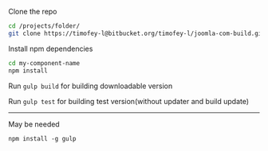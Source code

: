 Clone the repo
```bash
cd /projects/folder/
git clone https://timofey-l@bitbucket.org/timofey-l/joomla-com-build.git my-component-name
```

Install npm dependencies
```bash
cd my-component-name
npm install
```

Run `gulp build` for building downloadable version

Run `gulp test` for building test version(without updater and build update)

____
May be needed
```
npm install -g gulp
```
